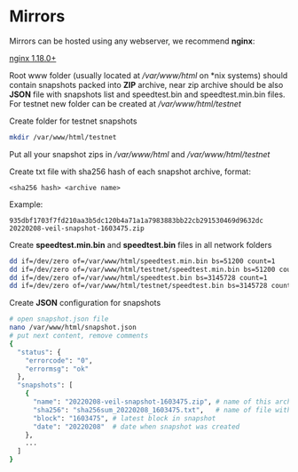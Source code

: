 # Mirrors
Mirrors can be hosted using any webserver, we recommend **nginx**:

[nginx 1.18.0+](https://nginx.org/en/)


Root www folder (usually located at */var/www/html* on *nix systems) should contain snapshots packed into **ZIP** archive, near zip archive should be also **JSON** file with snapshots list and speedtest.bin and speedtest.min.bin files. For testnet new folder can be created at */var/www/html/testnet*

Create folder for testnet snapshots
```bash
mkdir /var/www/html/testnet
```

Put all your snapshot zips in */var/www/html* and */var/www/html/testnet*

Create txt file with sha256 hash of each snapshot archive, format:
```
<sha256 hash> <archive name>
```
Example:
```
935dbf1703f7fd210aa3b5dc120b4a71a1a7983883bb22cb291530469d9632dc  20220208-veil-snapshot-1603475.zip
```

Create **speedtest.min.bin** and **speedtest.bin** files in all network folders
```bash
dd if=/dev/zero of=/var/www/html/speedtest.min.bin bs=51200 count=1
dd if=/dev/zero of=/var/www/html/testnet/speedtest.min.bin bs=51200 count=1
dd if=/dev/zero of=/var/www/html/speedtest.bin bs=3145728 count=1
dd if=/dev/zero of=/var/www/html/testnet/speedtest.bin bs=3145728 count=1
```

Create **JSON** configuration for snapshots
```bash
# open snapshot.json file
nano /var/www/html/snapshot.json
# put next content, remove comments
{
  "status": {
    "errorcode": "0",
    "errormsg": "ok"
  },
  "snapshots": [
    {
      "name": "20220208-veil-snapshot-1603475.zip", # name of this archive
      "sha256": "sha256sum_20220208_1603475.txt",   # name of file with sha256 hash of archive
      "block": "1603475", # latest block in snapshot
      "date": "20220208"  # date when snapshot was created
    },
    ...
  ]
}
```
